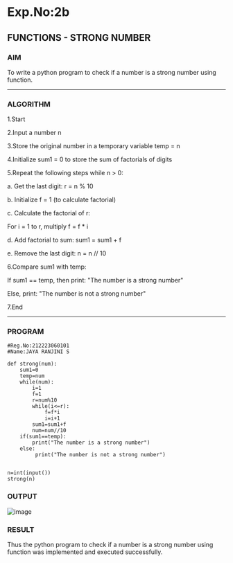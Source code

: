 # Exp.No:2b  
## FUNCTIONS - STRONG NUMBER

### AIM  
To write a python program to check if a number is a strong number using function.

---

### ALGORITHM
1.Start

2.Input a number n

3.Store the original number in a temporary variable temp = n

4.Initialize sum1 = 0 to store the sum of factorials of digits

5.Repeat the following steps while n > 0:

a. Get the last digit: r = n % 10

b. Initialize f = 1 (to calculate factorial)

c. Calculate the factorial of r:

For i = 1 to r, multiply f = f * i

d. Add factorial to sum: sum1 = sum1 + f

e. Remove the last digit: n = n // 10

6.Compare sum1 with temp:

If sum1 == temp, then print: "The number is a strong number"

Else, print: "The number is not a strong number"

7.End

---

### PROGRAM
```
#Reg.No:212223060101
#Name:JAYA RANJINI S

def strong(num):
    sum1=0
    temp=num
    while(num):
        i=1
        f=1
        r=num%10
        while(i<=r):
            f=f*i
            i=i+1
        sum1=sum1+f
        num=num//10
    if(sum1==temp):
        print("The number is a strong number")
    else:
         print("The number is not a strong number")
    
    
n=int(input())
strong(n)
```
### OUTPUT

![image](https://github.com/user-attachments/assets/64624e4e-4df4-4f75-9048-1288483a26ab)

### RESULT
Thus the python program to check if a number is a strong number using function was implemented and executed successfully.
